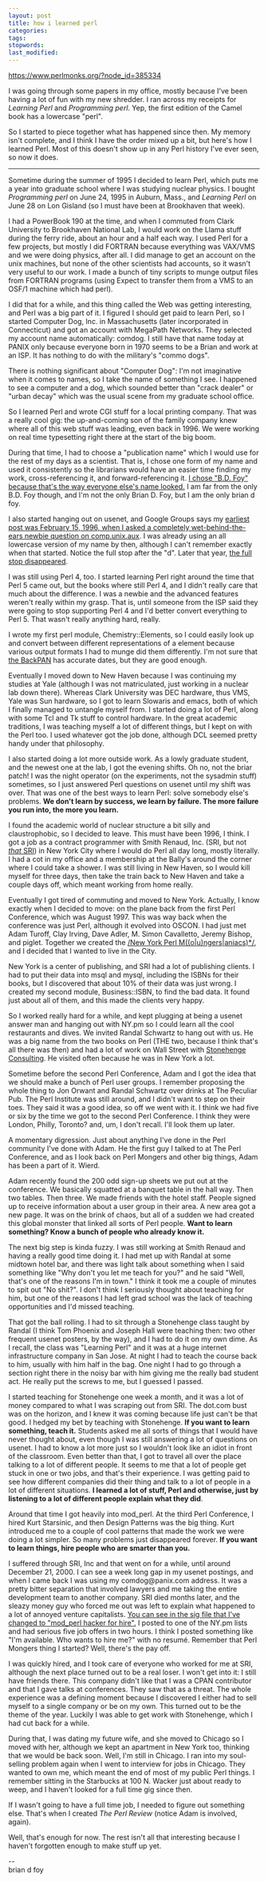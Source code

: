 ```yaml
---
layout: post
title: how i learned perl
categories:
tags:
stopwords:
last_modified:
---
```


https://www.perlmonks.org/?node_id=385334

<p>
I was going through some papers in my office, mostly because
I've been having a lot of fun with my new shredder.  I ran
across my receipts for <i>Learning Perl</i> and
<i>Programming perl</i>. Yep, the first edition of the Camel
book has a lowercase "perl".
</p><p>
So I started to piece together what has happened since then.
My memory isn't complete, and I think I have the order mixed
up a bit, but here's how I learned Perl.  Most of this doesn't
show up in any Perl history I've ever seen, so now it does.
</p><hr><p>
Sometime during the summer of 1995 I decided to learn Perl,
which puts me a year into graduate school where I was
studying nuclear physics.  I bought <i>Programming perl</i>
on June 24, 1995 in Auburn, Mass., and <i>Learning Perl</i> on June 28
on Lon Gisland (so I must have been at Brookhaven that week).
</p>
<readmore>
<p>
I had a PowerBook 190 at the time, and when I commuted from
Clark University to Brookhaven National Lab, I would work on
the Llama stuff during the ferry ride, about an hour and a
half each way. I used Perl for a few projects, but mostly I
did FORTRAN because everything was VAX/VMS and we were doing
physics, after all.  I did manage to get an account on the
unix machines, but none of the other scientists had
accounts, so it wasn't very useful to our work.  I made a
bunch of tiny scripts to munge output files from FORTRAN
programs (using Expect to transfer them from a VMS to an
OSF/1 machine which had perl).
</p><p>
I did that for a while, and this thing called the Web was
getting interesting, and Perl was a big part of it.  I
figured I should get paid to learn Perl, so I started
Computer Dog, Inc. in Massachusetts (later incorporated in
Connecticut) and got an account with MegaPath Networks.
They selected my account name automatically: comdog.  I
still have that name today at PANIX only because everyone
born in 1970 seems to be a Brian and work at an ISP.  It has
nothing to do with the military's "commo dogs".
</p><p>
There is nothing significant about "Computer Dog": I'm not
imaginative when it comes to names, so I take the name of
something I see.  I happened to see a computer and a dog,
which sounded better than "crack dealer" or "urban decay"
which was the usual scene from my graduate school office.
</p><p>
So I learned Perl and wrote CGI stuff for a local printing
company. That was a really cool gig:  the up-and-coming son
of the family company knew where all of this web stuff was
leading, even back in 1996.  We were working on real time
typesetting right there at the start of the big boom.
</p><p>
During that time, I had to choose a "publication name" which
I would use for the rest of my days as a scientist. That is,
I chose one form of my name and used it consistently so the
librarians would have an easier time finding my work,
cross-referencing it, and forward-referencing it.  <a
href="http://www.clarku.edu/~chem/faculty/brenner.htm">I
chose "B.D. Foy" because that's the way everyone else's name
looked.</a> I am far from the only B.D. Foy though, and I'm
not the only Brian D. Foy, but I am the only brian d foy.
</p><p>
I also started hanging out on usenet, and Google Groups says
my <a
href="http://groups.google.com/groups?q=author:brian+author:d+author:foy&hl=en&lr=&ie=UTF-8&as_drrb=b&as_mind=1&as_minm=1&as_miny=1996&as_maxd=31&as_maxm=3&as_maxy=1996&selm=4g0138%24hgr%40black.clarku.edu&rnum=9"
>earliest post was
February 15, 1996, when I asked a completely
wet-behind-the-ears newbie question on comp.unix.aux</a>.  I
was already using an all lowercase version of my name by
then, although I can't remember exactly when that started.
Notice the full stop after the "d".  Later that year,
<a href="http://groups.google.com/groups?hl=en&lr=&ie=ISO-8859-1&as_drrb=b&q=author%3Abrian+author%3Ad+author%3Afoy&btnG=Search&as_mind=1&as_minm=6&as_miny=1996&as_maxd=14&as_maxm=9&as_maxy=1996"
>the full stop disappeared</a>.
</p><p>
I was still using Perl 4, too.  I started learning Perl
right around the time that Perl 5 came out, but the
books where still Perl 4, and I didn't really care
that much about the difference.  I was a newbie and the
advanced features weren't really within my grasp.   That is,
until someone from the ISP said they were going to stop
supporting Perl 4 and I'd better convert everything to
Perl 5. That wasn't really anything hard, really.
</p><p>
I wrote my first perl module, Chemistry::Elements, so
I could easily look up and convert between different
representations of a element because various output
formats I had to munge did them differently. I'm not
sure that <a href="http://history.perl.org/backpan/modules/by-authors/id/B/BD/BDFOY/"
>the BackPAN</a> has accurate dates, but they are good enough.
</p><p>
Eventually I moved down to New Haven because I was
continuing my studies at Yale (although I was not
matriculated, just working in a nuclear lab down there).
Whereas Clark University was DEC hardware, thus VMS, Yale
was Sun hardware, so I got to learn Slowaris and emacs, both
of which I finally managed to untangle myself from.  I
started doing a lot of Perl, along with some Tcl and Tk
stuff to control hardware.  In the great academic traditions,
I was teaching myself a lot of different things, but I kept
on with the Perl too.  I used whatever got the job done, although
DCL seemed pretty handy under that philosophy.
</p><p>
I also started doing a lot more outside work.  As a lowly
graduate student, and the newest one at the lab, I got the
evening shifts.  Oh no, not the briar patch!  I was the
night operator (on the experiments, not the sysadmin stuff)
sometimes, so I just answered Perl questions on usenet until
my shift was over.  That was one of the best ways to learn
Perl: solve somebody else's problems.  <b>We don't learn by
success, we learn by failure.  The more failure you run
into, the more you learn.</b>
</p><p>
I found the academic world of nuclear structure a bit silly
and claustrophobic, so I decided to leave. This must have been
1996, I think.  I got a job as a contract programmer with
Smith Renaud, Inc. (SRI, but not <a href="http://www.sri.com/"
><i>that</i> SRI</a>) in New York City where I would do Perl
all day long, mostly literally. I had a cot in my office and
a membership at the Bally's around the corner where I could
take a shower.  I was still living in New Haven, so I would
kill myself for three days, then take the train back to New
Haven and take a couple days off, which meant working from
home really.
</p><p>
Eventually I got tired of commuting and moved to New York.
Actually, I know exactly when I decided to move: on the
plane back from the first Perl Conference, which was August
1997.  This was way back when the conference was just Perl,
although it evolved into OSCON.  I had just met Adam Turoff,
Clay Irving, Dave Adler, M. Simon Cavalletto, Jeremy Bishop,
and piglet.  Together we created the <a
href="http://ny.pm.org/">/New York Perl
M((o|u)ngers|aniacs)*/</a>, and I decided that I wanted to
live in the City.
</p><p>
New York is a center of publishing, and SRI had a lot of
publishing clients.  I had to put their data into msql
and mysql, including the ISBNs for their books, but I
discovered that about 10% of their data was just wrong.
I created my second module, Business::ISBN, to find
the bad data.  It found just about all of them, and this
made the clients very happy.
</p><p>
So I worked really hard for a while, and kept plugging at
being a usenet answer man and hanging out with NY.pm so I
could learn all the cool restaurants and dives.  We invited
Randal Schwartz to hang out with us.  He was a big name
from the two books on Perl (THE two, because I think that's
all there was then) and had a lot of work on Wall Street with
<a href="http://www.stonehenge.com">Stonehenge Consulting</a>.
He visited often because he was in New York a lot.
</p><p>
Sometime before the second Perl Conference, Adam and I got
the idea that we should make a bunch of Perl user groups. I
remember proposing the whole thing to Jon Orwant and Randal
Schwartz over drinks at The Peculiar Pub.  The Perl
Institute was still around, and I didn't want to step on
their toes.  They said it was a good idea, so off we went
with it. I think we had five or six by the time we got to
the second Perl Conference.  I think they were London, Philly, Toronto? and, um, I don't recall.  I'll look them up later.
</p><p>
A momentary digression.  Just about anything I've done in
the Perl community I've done with Adam.  He the first guy I
talked to at The Perl Conference, and as I look back on Perl
Mongers and other big things, Adam has been a part of it.
Wierd.
</p><p>
Adam recently found the 200 odd sign-up sheets we put out
at the conference.  We basically squatted at a banquet table
in the hall way. Then two tables.  Then three.  We made friends
with the hotel staff.  People signed up to receive information
about a user group in their area.  A new area got a new
page.  It was on the brink of chaos, but all of a sudden
we had created this global monster that linked all sorts of Perl
people.  <b>Want to learn something? Know a bunch of people
who already know it.</b>
</p><p>
The next big step is kinda fuzzy.  I was still working at
Smith Renaud and having a really good time doing it. I
had met up with Randal at some midtown hotel bar, and there was
light talk about something when I said something like "Why don't
you let me teach for you?" and he said "Well, that's one of the
reasons I'm in town."  I think it took me a couple of minutes to
spit out "No shit?".  I don't think I seriously thought about
teaching for him, but one of the reasons I had left grad school
was the lack of teaching opportunities and I'd missed teaching.
</p><p>
That got the ball rolling.  I had to sit through a Stonehenge
class taught by Randal (I think Tom Phoenix and Joseph Hall
were teaching then: two other frequent usenet posters, by the way),
and I had to do it on my own dime.  As I recall, the class was
"Learning Perl" and it was at a huge internet infrastructure company
in San Jose.  At night I had to teach the course back to him, usually
with him half in the bag.  One night I had to go through a section
right there in the noisy bar with him giving me the really bad
student act.  He really put the screws to me, but I guessed I
passed.
</p><p>
I started teaching for Stonehenge one week a month, and it
was a lot of money compared to what I was scraping out from
SRI.  The dot.com bust was on the horizon, and I knew it
was coming because life just can't be that good.  I hedged
my bet by teaching with Stonehenge.  <b>If you want to learn
something, teach it.</b>  Students asked me all sorts of
things that I would have never thought about, even though
I was still answering a lot of questions on usenet.  I had
to know a lot more just so I wouldn't look like an idiot
in front of the classroom.  Even better than that, I got
to travel all over the place talking to a lot of different
people.  It seems to me that a lot of people get stuck in
one or two jobs, and that's their experience.  I was getting
paid to see how different companies did their thing and talk
to a lot of people in a lot of different situations. <b>I learned
a lot of stuff, Perl and otherwise, just by listening to a lot
of different people explain what they did</b>.
</p><p>
Around that time I got heavily into mod_perl.  At the third
Perl Conference, I hired Kurt Starsinic, and then Design
Patterns was the big thing.  Kurt introduced me to a couple
of cool patterns that made the work we were doing a lot
simpler.  So many problems just disappeared forever.  <b>If you
want to learn things, hire people who are smarter than you.</b>
</p><p>
I suffered through SRI, Inc and  that went on for a while,
until around December 21, 2000.  I can see a week long
gap in my usenet postings, and when I came back I was
using my comdog@panix.com address.  It was a pretty bitter
separation that involved lawyers and me taking the entire
development team to another company.  SRI died months later,
and the sleazy money guy who forced me out was left to
explain what happened to a lot of annoyed venture capitalists.
<a href="http://groups.google.com/groups?q=author:brian+author:d+author:foy&hl=en&lr=&ie=UTF-8&as_drrb=b&as_mind=16&as_minm=12&as_miny=2000&as_maxd=31&as_maxm=12&as_maxy=2000&selm=comdog-B0C54A.16350828122000%40news.panix.com&rnum=3"
>You can see in the sig file that I've changed to "mod_perl hacker
for hire".</a>  I posted to one of the NY.pm lists and had serious five
job offers in two hours.  I think I posted something like "I'm available.
Who wants to hire me?" with no resum&eacute;.  Remember that Perl Mongers
thing I started?  Well, there's the pay off.
</p><p>
I was quickly hired, and I took care of everyone who worked for
me at SRI, although the next place turned out to be a real loser.
I won't get into it: I still have friends there. This company
didn't like that I was a CPAN contributor and that I gave talks
at conferences.  They saw that as a threat. The whole experience
was a defining moment because I discovered I either had to
sell myself to a single company or be on my own.  This turned
out to be the theme of the year.  Luckily I was able to get work
with Stonehenge, which I had cut back for a while.
</p><p>
During that, I was dating my future wife, and she moved to Chicago so I
moved with her, although we kept an apartment in New York too,
thinking that we would be back soon.  Well, I'm still in Chicago.
I ran into my soul-selling problem again when I went to interview
for jobs in Chicago.  They wanted to own me, which meant the end
of most of my public Perl things.  I remember sitting in the Starbucks
at 100 N. Wacker just about ready to weep, and I haven't looked for
a full time gig since then.
</p><p>
If I wasn't going to have a full time job, I needed to figure out
something else.  That's when I created <i>The Perl Review</i> (notice
Adam is involved, again).
</p><p>
Well, that's enough for now.  The rest isn't all that interesting because I haven't forgotten enough to make stuff up yet.
</p>
</readmore>

<!-- Node text goes above. Div tags should contain sig only -->
<div class="pmsig"><div class="pmsig-366986">
-- <br />
brian d foy <bdfoy@cpan.org>
</div></div>
